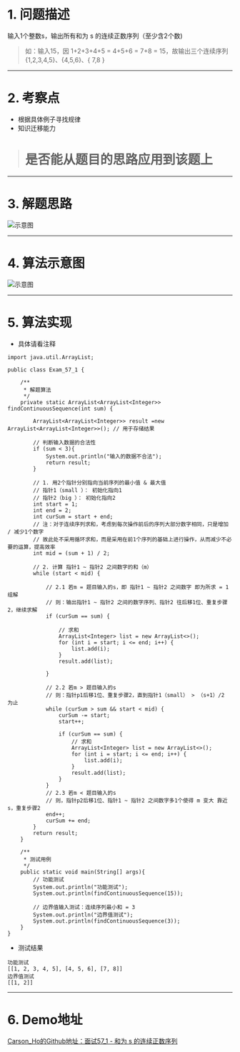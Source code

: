 # 1. 问题描述
输入1个整数s，输出所有和为 s 的连续正数序列（至少含2个数)
>如：输入15，因 1+2+3+4+5 = 4+5+6 = 7+8 = 15，故输出三个连续序列{1,2,3,4,5}、{4,5,6}、{ 7,8 }
***
# 2. 考察点
- 根据具体例子寻找规律
- 知识迁移能力
> # 是否能从题目的思路应用到该题上
***
# 3. 解题思路

![示意图](http://upload-images.jianshu.io/upload_images/944365-121f7aba0569fc3f.png?imageMogr2/auto-orient/strip%7CimageView2/2/w/1240)


***
# 4. 算法示意图
![示意图](http://upload-images.jianshu.io/upload_images/944365-23ce5a849988167f.png?imageMogr2/auto-orient/strip%7CimageView2/2/w/1240)


***
# 5. 算法实现
- 具体请看注释

```
import java.util.ArrayList;

public class Exam_57_1 {

    /**
     * 解题算法
     */
    private static ArrayList<ArrayList<Integer>> findContinuousSequence(int sum) {

        ArrayList<ArrayList<Integer>> result =new ArrayList<ArrayList<Integer>>(); // 用于存储结果

        // 判断输入数据的合法性
        if (sum < 3){
            System.out.println("输入的数据不合法");
            return result;
        }

        // 1. 用2个指针分别指向当前序列的最小值 & 最大值
        // 指针1（small ）： 初始化指向1
        // 指针2（big ）： 初始化指向2
        int start = 1;
        int end = 2;
        int curSum = start + end;
        // 注：对于连续序列求和，考虑到每次操作前后的序列大部分数字相同，只是增加 / 减少1个数字
        // 故此处不采用循环求和，而是采用在前1个序列的基础上进行操作，从而减少不必要的运算，提高效率
        int mid = (sum + 1) / 2;

        // 2. 计算 指针1 ~ 指针2 之间数字的和（m）
        while (start < mid) {

            // 2.1 若m = 题目输入的s，即 指针1 ~ 指针2 之间数字 即为所求 = 1组解
            // 则：输出指针1 ~ 指针2 之间的数字序列、指针2 往后移1位、重复步骤2，继续求解
            if (curSum == sum) {

                // 求和
                ArrayList<Integer> list = new ArrayList<>();
                for (int i = start; i <= end; i++) {
                    list.add(i);
                }
                result.add(list);

            }

            // 2.2 若m > 题目输入的s
            // 则：指针p1后移1位、重复步骤2，直到指针1（small） > （s+1）/2  为止
            while (curSum > sum && start < mid) {
                curSum -= start;
                start++;

                if (curSum == sum) {
                    // 求和
                    ArrayList<Integer> list = new ArrayList<>();
                    for (int i = start; i <= end; i++) {
                        list.add(i);
                    }
                    result.add(list);
                }
            }
            // 2.3 若m < 题目输入的s
            // 则，指针p2后移1位、指针1 ~ 指针2 之间数字多1个使得 m 变大 靠近 s，重复步骤2
            end++;
            curSum += end;
        }
        return result;
    }

    /**
     * 测试用例
     */
    public static void main(String[] args){
        // 功能测试
        System.out.println("功能测试");
        System.out.println(findContinuousSequence(15));

        // 边界值输入测试：连续序列最小和 = 3
        System.out.println("边界值测试");
        System.out.println(findContinuousSequence(3));
    }
}
```

- 测试结果

```
功能测试
[[1, 2, 3, 4, 5], [4, 5, 6], [7, 8]]
边界值测试
[[1, 2]]
```

***
# 6. Demo地址
[Carson_Ho的Github地址：面试57_1 - 和为 s 的连续正数序列](https://github.com/Carson-Ho/AlgorithmLearning)